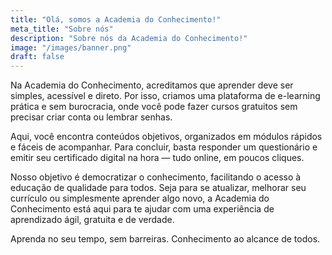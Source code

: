 ```yaml
---
title: "Olá, somos a Academia do Conhecimento!"
meta_title: "Sobre nós"
description: "Sobre nós da Academia do Conhecimento!"
image: "/images/banner.png"
draft: false
---
```


Na Academia do Conhecimento, acreditamos que aprender deve ser simples, acessível e direto. Por isso, criamos uma plataforma de e-learning prática e sem burocracia, onde você pode fazer cursos gratuitos sem precisar criar conta ou lembrar senhas.

Aqui, você encontra conteúdos objetivos, organizados em módulos rápidos e fáceis de acompanhar. Para concluir, basta responder um questionário e emitir seu certificado digital na hora — tudo online, em poucos cliques.

Nosso objetivo é democratizar o conhecimento, facilitando o acesso à educação de qualidade para todos. Seja para se atualizar, melhorar seu currículo ou simplesmente aprender algo novo, a Academia do Conhecimento está aqui para te ajudar com uma experiência de aprendizado ágil, gratuita e de verdade.

Aprenda no seu tempo, sem barreiras. Conhecimento ao alcance de todos.
